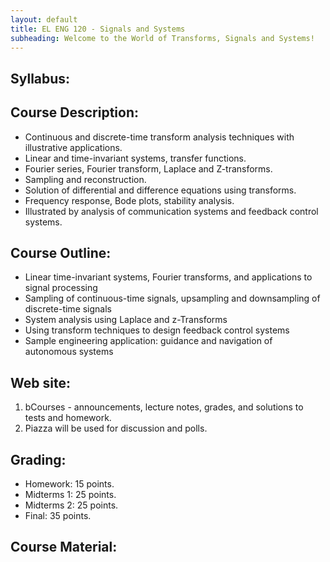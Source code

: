 ```yaml
---
layout: default
title: EL ENG 120 - Signals and Systems
subheading: Welcome to the World of Transforms, Signals and Systems!
---
```

## Syllabus:

## Course Description: 

* Continuous and discrete-time transform analysis techniques with illustrative applications. 
* Linear and time-invariant systems, transfer functions. 
* Fourier series, Fourier transform, Laplace and Z-transforms. 
* Sampling and reconstruction. 
* Solution of differential and difference equations using transforms. 
* Frequency response, Bode plots, stability analysis. 
* Illustrated by analysis of communication systems and feedback control systems.

## Course Outline: 

* Linear time-invariant systems, Fourier transforms, and applications to signal processing
* Sampling of continuous-time signals, upsampling and downsampling of discrete-time signals
* System analysis using Laplace and z-Transforms
* Using transform techniques to design feedback control systems
* Sample engineering application:  guidance and navigation of autonomous systems

## Web site:

1. bCourses - announcements, lecture notes, grades, and solutions to tests and homework.
2. Piazza will be used for discussion and polls.

## Grading:
* Homework:  15 points.  
* Midterms 1:  25 points. 
* Midterms 2:  25 points.
* Final: 35 points.

## Course Material: 

